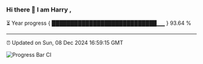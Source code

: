 ### Hi there 👋 I am Harry , 

⏳ Year progress { ████████████████████████████▁▁ } 93.64 %

---

⏰ Updated on Sun, 08 Dec 2024 16:59:15 GMT

![Progress Bar CI](https://github.com/duykhang68/duykhang68/workflows/Progress%20Bar%20CI/badge.svg)
